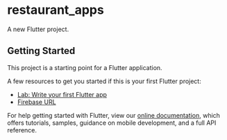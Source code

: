 # restaurant_apps

A new Flutter project.

## Getting Started

This project is a starting point for a Flutter application.

A few resources to get you started if this is your first Flutter project:

- [Lab: Write your first Flutter app](https://flutter.dev/docs/get-started/codelab)
- [Firebase URL](https://restaurant-app-d0e62-default-rtdb.firebaseio.com/.json)

For help getting started with Flutter, view our
[online documentation](https://flutter.dev/docs), which offers tutorials,
samples, guidance on mobile development, and a full API reference.
